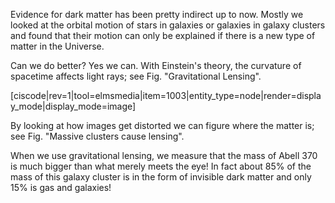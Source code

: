 Evidence for dark matter has been pretty indirect up to now. Mostly we looked at the orbital motion of stars in galaxies or galaxies in galaxy clusters and found that their motion can only be explained if there is a new type of matter in the Universe.

Can we do better? Yes we can. With Einstein's theory, the curvature of spacetime affects light rays; see Fig. "Gravitational Lensing".

[ciscode|rev=1|tool=elmsmedia|item=1003|entity_type=node|render=display_mode|display_mode=image]

By looking at how images get distorted we can figure where the matter is; see Fig. "Massive clusters cause lensing".

When we use gravitational lensing, we measure that the mass of Abell 370 is much bigger than what merely meets the eye! In fact about 85% of the mass of this galaxy cluster is in the form of invisible dark matter and only 15% is gas and galaxies!